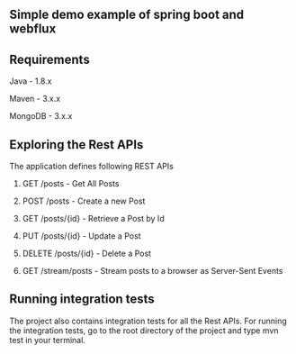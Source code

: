 ## Simple demo example of spring boot and webflux

## Requirements
Java - 1.8.x

Maven - 3.x.x

MongoDB - 3.x.x

## Exploring the Rest APIs
The application defines following REST APIs

1. GET /posts - Get All Posts

2. POST /posts - Create a new Post

3. GET /posts/{id} - Retrieve a Post by Id

3. PUT /posts/{id} - Update a Post

4. DELETE /posts/{id} - Delete a Post

5. GET /stream/posts - Stream posts to a browser as Server-Sent Events

## Running integration tests
The project also contains integration tests for all the Rest APIs. For running the integration tests, go to the root directory of the project and type mvn test in your terminal.
